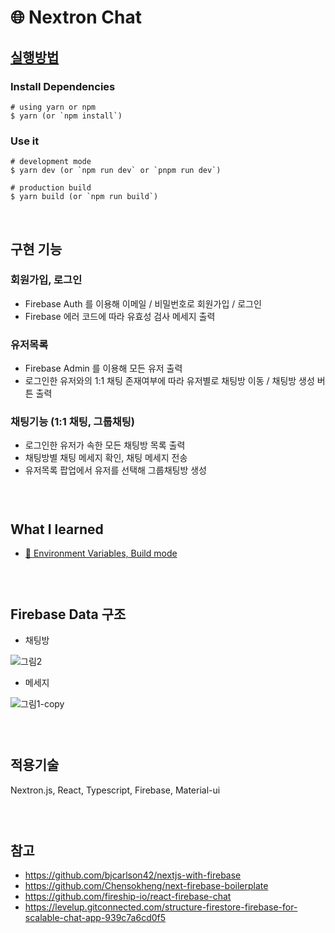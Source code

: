 # 🌐 Nextron Chat

## [실행방법](https://github.com/saltyshiomix/nextron/tree/main/examples/with-typescript-material-ui)

### Install Dependencies

```
# using yarn or npm
$ yarn (or `npm install`)
```

### Use it

```
# development mode
$ yarn dev (or `npm run dev` or `pnpm run dev`)

# production build
$ yarn build (or `npm run build`)
```

&nbsp;

## 구현 기능

### 회원가입, 로그인

- Firebase Auth 를 이용해 이메일 / 비밀번호로 회원가입 / 로그인
- Firebase 에러 코드에 따라 유효성 검사 메세지 출력

### 유저목록

- Firebase Admin 를 이용해 모든 유저 출력
- 로그인한 유저와의 1:1 채팅 존재여부에 따라 유저별로 채팅방 이동 / 채팅방 생성 버튼 출력

### 채팅기능 (1:1 채팅, 그룹채팅)

- 로그인한 유저가 속한 모든 채팅방 목록 출력
- 채팅방별 채팅 메세지 확인, 채팅 메세지 전송
- 유저목록 팝업에서 유저를 선택해 그룹채팅방 생성

### &nbsp;

## What I learned

- [🌳 Environment Variables, Build mode](https://github.com/salybu/nextron-chat/blob/docs/docs/env-variable.md)

### &nbsp;

## Firebase Data 구조

- 채팅방

![그림2](https://user-images.githubusercontent.com/66893123/147622274-266397e2-6917-4461-bf4e-6bf77b992623.png)

- 메세지

![그림1-copy](https://user-images.githubusercontent.com/66893123/147622462-027ee90c-92a8-4e4e-9967-5a721b6727dc.png)

### &nbsp;

## 적용기술

Nextron.js, React, Typescript, Firebase, Material-ui

### &nbsp;

## 참고

- https://github.com/bjcarlson42/nextjs-with-firebase
- https://github.com/Chensokheng/next-firebase-boilerplate
- https://github.com/fireship-io/react-firebase-chat
- https://levelup.gitconnected.com/structure-firestore-firebase-for-scalable-chat-app-939c7a6cd0f5

